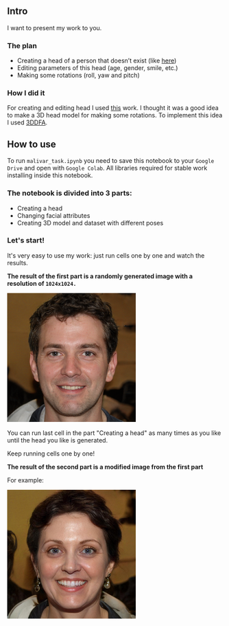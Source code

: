 ## **Intro**
I want to present my work to you.

### **The plan**
- Creating a head of a person that doesn’t exist (like [here](https://thispersondoesnotexist.com))
- Editing parameters of this head (age, gender, smile, etc.)
- Making some rotations (roll, yaw and pitch)

### **How I did it**
For creating and editing head I used [this](https://github.com/AmarSaini/Epoching_StyleGan2_Setup) work.
I thought it was a good idea to make a 3D head model for making some rotations. To implement this idea I used [3DDFA](https://github.com/3D-Face/3DDFA_V2).

## **How to use**

To run `malivar_task.ipynb` you need to save this notebook to your `Google Drive` and open with `Google Colab`.
All libraries required for stable work installing inside this notebook.

### The notebook is divided into 3 parts:
- Creating a head
- Changing facial attributes
- Creating 3D model and dataset with different poses

### **Let's start!**
It's very easy to use my work: just run cells one by one and watch the results.

**The result of the first part is a randomly generated image with a resolution of `1024x1024.`**

![](https://github.com/MatthewRomanishin/malivar_task/blob/main/examples/first_face_300x300.png)

You can run last cell in the part "Creating a head" as many times as you like until the head you like is generated.

Keep running cells one by one!

**The result of the second part is a modified image from the first part**

For example:

![Gender](https://github.com/MatthewRomanishin/malivar_task/blob/main/examples/gender_300x300.png)







